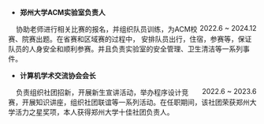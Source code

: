 - <p style="text-align:left;"> <p><strong>郑州大学ACM实验室负责人 </strong></p> <span style="float:right;">2022.6 ~ 2024.12</span></p>
    协助老师进行相关比赛的报名，并组织队员训练，为ACM校赛、院赛出题。在省赛和区域赛的过程中， 安排队员出行，住宿，参赛等，保证队员的人身安全和顺利参赛。并且负责实验室的安全管理、卫生清洁等一系列事件。
- <p style="text-align:left;"> <p><strong>计算机学术交流协会会长</strong></p> <span style="float:right;">2022.6 ~ 2023.6</span></p>
    负责组织社团招新，开展新生宣讲活动，举办程序设计竞赛，开展知识讲座，组织社团联谊等一系列活动。在任职期间，该社团荣获郑州大学活力之星奖项，本人获得郑州大学十佳社团负责人。
